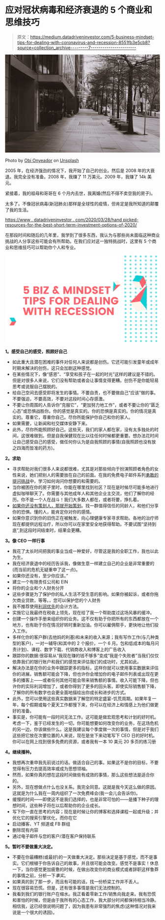 # 应对冠状病毒和经济衰退的 5 个商业和思维技巧

> 原文：<https://medium.datadriveninvestor.com/5-business-mindset-tips-for-dealing-with-coronavirus-and-recession-8551fb3e5cb8?source=collection_archive---------7----------------------->

![](img/3fbe0864c9d5e34abac603218586b0fb.png)

Photo by [Obi Onyeador](https://unsplash.com/@thenewmalcolm?utm_source=medium&utm_medium=referral) on [Unsplash](https://unsplash.com?utm_source=medium&utm_medium=referral)

2005 年，在经济强劲的情况下，我开始了自己的创业。然后是 2008 年的大衰退。我完全没有准备。2008 年，我赚了 11 万美元。2009 年，我赚了 14k 美元。

紧接着，我的祖母和哥哥在 6 个月内去世，我离婚(然后不得不卖空我的房子)。

太多了。不像冠状病毒(新冠肺炎)那样是全球性的疫情，但肯定是我所知道的颠覆了我的生活。

[https://www . datadriveninvestor . com/2020/03/28/hand picked-resources-for-the-best-short-term-investment-options-of-2020/](https://www.datadriveninvestor.com/2020/03/28/handpicked-resources-for-the-best-short-term-investment-options-of-2020/)

在那段时间和随后的几年里，我学到了很多东西，我认为与那些尚未面临这种商业挑战的人分享这些可能会有所帮助。在我们应对这一独特挑战时，这里有 5 个商业和思维技巧可以帮助你个人和专业。

![](img/66f6d4dceca2160771d296932d42956c.png)

**1。感受自己的感受，照顾好自己**

*   如此重大且潜在困难的事件对任何人来说都是创伤。它还可能引发童年或成年时期未解决的创伤，这只会加剧这种感觉。
*   在某些情况下，像“感恩”、“享受和孩子在一起的时光”这样的建议是不错的。但是对很多人来说，它们没有帮助或者会让事情变得更糟。创伤不是你能轻易思考或说服自己摆脱的。
*   给自己空间去感受即将发生的事情。不要自责，也不要做自己“应该”做的事。不要强迫，不要高效，不要对这段时间心存感激。
*   不要让你周围的人告诉你“克服它”，“更加努力地工作”，或者不要让你的“匮乏心态”或恐惧战胜你。你的感觉是真实的。你的恐惧是真实的。你的情况是真实的。尊重它，尊重你自己。尽你所能保护你自己和你的家人。
*   如果需要，让新闻和社交媒体安静下来。
*   此外，尽你所能照顾好自己。这些天，我们的家人都在家，没有太多独处的时间，这很难做到。但是自我保健现在比以往任何时候都更重要。想办法花时间让自己感受自己的感受，做任何你认为是自我照顾的事情(自我照顾也没有放之四海而皆准的药方)。

**2。求助**

*   寻求帮助对我们很多人来说都很难，尤其是对那些倾向于扮演照顾者角色的女性来说，她们把别人的需要放在自己的前面。在我的免费电子邮件系列[勇敢的提问挑战](http://bit.ly/gutsyask)中，学习如何询问你想要的和需要的。
*   当你被困在你的房子里时，你能在哪里找到社区？现在是时候尽可能多地进行虚拟咖啡聊天了。你需要与其他成年人和其他企业主交流，他们了解你的经历。你不是一个人在战斗！我们大多数人都在，或者将要，挣扎着。
*   [如果你还没有策划人，那就开始策划](https://beckymollenkamp.com/how-to-start-a-mastermind-group/)。找一群值得信任的同龄人，和他们分享你的恐惧。懂的人，能肯定你对你的感情。
*   如果你意识到你的旧伤正在被触发，向心理健康专家寻求帮助。各地的治疗师现在都提供远程治疗，所以你可以在家里安全地获得帮助。不要试图“坚持到底”,到这段时间结束时，结果会更糟。

**3。像 CEO 一样行事**

*   我花了太长时间把我的事业当成一种爱好，尽管这是我的全职工作，我也以此为生。
*   我在经济衰退中的经历告诉我，像做生意一样建立自己的企业是非常重要的(而当前的危机无疑重申了这一点)。
*   如果你还没有，至少你应该。”
*   建立一个有限责任公司和 EIN
*   将你的企业和个人财务分开
*   这些步骤是为了保护你的私人生活不受生意的影响。如果你被起诉，或者你拖欠商业贷款，等等。，您可以保护您的个人财务
*   我不推荐使用[利润优先](https://amzn.to/2UatFc2)的会计方法。
*   实施它让我最终在税收上领先，现在给了我一个帮助度过这场风暴的缓冲。
*   创建一个操作手册来组织你的业务。这不仅有助于你把所有的东西都放在一个地方，也有助于你在情况好转时重新加油。你可以雇佣帮手，更快地让他们投入工作。
*   多样化你的客户群(去他妈的利基)和未来的收入来源；我有写作工作(与几种类型的客户)，一对一辅导(和其中的 2 个报价，一个 6 月。包和低成本的每月问责计划)、课程、数字下载、代销商收入和博客上的广告收入
*   跟踪你的数据:很容易从“我现在赚的钱不够多”变成“我是个失败者”当我们仅仅依靠我们的银行账户和我们的感觉来评估我们的成功时，尤其如此。
*   解决办法是在你的业务中跟踪更多的指标，这样你就可以使用事实数据来评估你的进展。销售额可能会下降，但也许你会增加你的电子邮件列表或出现在更多的播客上——或者任何其他可能会带来销售额的事情。收入可能下降，但也许你的实际利润增加了，或者你得到了更多的回头客。即使实际销售额下降，了解你的所有数字也会更全面地描绘出你成长和进步的方式。
*   此外，您可以使用这些真实数据来了解您的特定盛宴-饥荒周期。如果年复一年，每个假期或每个夏天工作都慢下来，你可以在经济上和情感上为他们做更好的准备。
*   事实是，你可能有一段时间无法工作。这可能是做宏观思考和计划的好时机。考虑一下，鉴于已经发生的一切，你可能想要如何改变你的业务，在这场危机的另一边，你该做些什么。这是我建议每个季度做一次的事情，但是对于我们这些把它放在次要位置的人来说，现在是坐下来动笔写下 CEO 日的好时机。你可以在网上找到很多免费的资源，或者我有一本 10 美元 20 多页的练习册

**4。继续播种。**

*   我想再次重申我先前说过的话。做适合自己的事。如果这不是你的目标，不要觉得有压力去提高效率或成为思想领袖。
*   然而，如果你真的想在这段时间做些有成效的事情，那么这些想法是适合你的。
*   另外，现在想做点什么也没关系。我完全同意。这就是我今天这么做的原因。这就是为什么我在一周内组织了一次免费峰会(我一会儿会告诉你)。
*   缓慢的时间——即使这不是我们选择的，也是非常可怕的——是播下种子的理想时间，这些种子将在以后帮助你的企业成长。
*   写下你一直在思考的内容；现在是时候让你的博客和选择课程一起或升级；并优化它的搜索引擎优化，而你在它
*   启动播客、YT 频道或 FB 群组
*   删除现有内容
*   通过电子邮件与您的客户/潜在客户保持联系

**5。暂时不要做重大决定。**

*   不要在你最糟糕(或最好)的一天做重大决定。那些决定是基于感觉，而不是事实。它们根植于你告诉自己的故事，并且很可能会改变。感觉不是事实！休息一下，当你感觉更加疲惫的时候，在做出改变你的商业模式或者辞职这样鲁莽的事情之前，分析一下*事实*。
*   如果真的到了那一步，而且有可能的话，找一份桥梁工作并不丢人。
*   现在很容易恐慌。但是，还有很多事情是我们无法控制的。
*   我看到我们的银行账户在缩水。我正看着零新工作/销售向我走来。我有恐慌和害怕的时候，但是由于我所有的心态工作，我大部分时间都保持相当冷静。相信我，这已经很说明问题了，因为我患有非常强烈的焦虑(这种情况对我来说是一个很大的诱因)。
